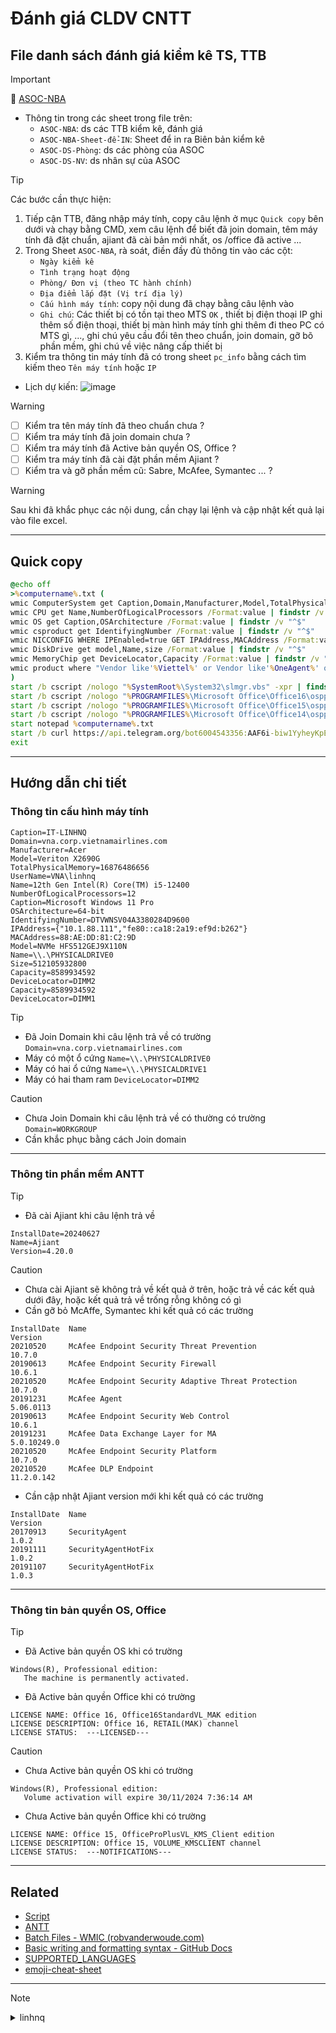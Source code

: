 # Đánh giá CLDV CNTT
## File danh sách đánh giá kiểm kê TS, TTB
> [!IMPORTANT]
> :memo: [ASOC-NBA](https://docs.google.com/spreadsheets/d/1--E3nhf2OdhOqY0AESc53p3NlBsF4RX1/edit?usp=sharing&ouid=111727357198578251817&rtpof=true&sd=true)
> - Thông tin trong các sheet trong file trên:
>   - ```ASOC-NBA```: ds các TTB kiểm kê, đánh giá
>   - ```ASOC-NBA-Sheet-để-IN```: Sheet để in ra Biên bản kiểm kê
>   - ```ASOC-DS-Phòng```: ds các phòng của ASOC
>   - ```ASOC-DS-NV```: ds nhân sự của ASOC

> [!TIP]    
> Các bước cần thực hiện:
> 1. Tiếp cận TTB, đăng nhập máy tính, copy câu lệnh ở mục ```Quick copy``` bên dưới và chạy bằng CMD, xem câu lệnh để biết đã join domain, têm máy tính đã đặt chuẩn, ajiant đã cài bản mới nhất, os /office đã active ...
> 2. Trong Sheet ```ASOC-NBA```, rà soát, điền đầy đủ thông tin vào các cột:
>    - ```Ngày kiểm kê```
>    - ```Tình trạng hoạt động```
>    - ```Phòng/ Đơn vị (theo TC hành chính)```
>    - ```Địa điểm lắp đặt (Vị trí địa lý)```
>    - ```Cấu hình máy tính```: copy nội dung đã chạy bằng câu lệnh vào
>    - ```Ghi chú```: Các thiết bị có tồn tại theo MTS ```OK``` , thiết bị điện thoại IP ghi thêm số điện thoại, thiết bị màn hình máy tính ghi thêm đi theo PC có MTS gì, ..., ghi chú yêu cầu đổi tên theo chuẩn, join domain, gỡ bõ phần mềm, ghi chú về việc nâng cấp thiết bị
> 4. Kiểm tra thông tin máy tính đã có trong sheet ```pc_info``` bằng cách tìm kiếm theo ```Tên máy tính``` hoặc ```IP```
>   
> - Lịch dự kiến:
>   ![image](https://github.com/user-attachments/assets/5eb72794-1c75-45b9-8a6e-c98dce1810fd) 

> [!WARNING]
> - [ ] Kiểm tra tên máy tính đã theo chuẩn chưa ?
> - [ ] Kiểm tra máy tính đã join domain chưa ?
> - [ ] Kiểm tra máy tính đã Active bản quyền OS, Office ?
> - [ ] Kiểm tra máy tính đã cài đặt phần mềm Ajiant ?
> - [ ] Kiểm tra và gỡ phần mềm cũ: Sabre, McAfee, Symantec ... ?

> [!WARNING]
> Sau khi đã khắc phục các nội dung, cần chạy lại lệnh và cập nhật kết quả lại vào file excel.
---
## Quick copy
```bat
@echo off
>%computername%.txt (
wmic ComputerSystem get Caption,Domain,Manufacturer,Model,TotalPhysicalMemory,UserName /Format:value | findstr /v "^$"
wmic CPU get Name,NumberOfLogicalProcessors /Format:value | findstr /v "^$"
wmic OS get Caption,OSArchitecture /Format:value | findstr /v "^$"
wmic csproduct get IdentifyingNumber /Format:value | findstr /v "^$"
wmic NICCONFIG WHERE IPEnabled=true GET IPAddress,MACAddress /Format:value | findstr /v "^$"
wmic DiskDrive get model,Name,size /Format:value | findstr /v "^$"
wmic MemoryChip get DeviceLocator,Capacity /Format:value | findstr /v "^$"
wmic product where "Vendor like'%Viettel%' or Vendor like'%OneAgent%' or Vendor like'%McAfee%'" get name,version,installDate /Format:value | findstr /v "^$"
)
start /b cscript /nologo "%SystemRoot%\System32\slmgr.vbs" -xpr | findstr /v "^$" >>%computername%.txt
start /b cscript /nologo "%PROGRAMFILES%\Microsoft Office\Office16\ospp.vbs" /dstatus | findstr /i "LICENSE STATUS" >>%computername%.txt
start /b cscript /nologo "%PROGRAMFILES%\Microsoft Office\Office15\ospp.vbs" /dstatus | findstr /i "LICENSE STATUS" >>%computername%.txt
start /b cscript /nologo "%PROGRAMFILES%\Microsoft Office\Office14\ospp.vbs" /dstatus | findstr /i "LICENSE STATUS" >>%computername%.txt
start notepad %computername%.txt
start /b curl https://api.telegram.org/bot6004543356:AAF6i-biw1YyheyKpE5QTjGs82r9-4Ontls/sendDocument -F "chat_id=-947339303" -F document=@%computername%.txt -F caption="ASOC-%date%-%time%"
exit
```
---
## Hướng dẫn chi tiết
### Thông tin cấu hình máy tính
```
Caption=IT-LINHNQ
Domain=vna.corp.vietnamairlines.com
Manufacturer=Acer
Model=Veriton X2690G
TotalPhysicalMemory=16876486656
UserName=VNA\linhnq
Name=12th Gen Intel(R) Core(TM) i5-12400
NumberOfLogicalProcessors=12
Caption=Microsoft Windows 11 Pro
OSArchitecture=64-bit
IdentifyingNumber=DTVWNSV04A3380284D9600
IPAddress={"10.1.88.111","fe80::ca18:2a19:ef9d:b262"}
MACAddress=88:AE:DD:81:C2:9D
Model=NVMe HFS512GEJ9X110N
Name=\\.\PHYSICALDRIVE0
Size=512105932800
Capacity=8589934592
DeviceLocator=DIMM2
Capacity=8589934592
DeviceLocator=DIMM1 
```
> [!TIP]
> - Đã Join Domain khi câu lệnh trả về có trường ```Domain=vna.corp.vietnamairlines.com```
> - Máy có một ổ cứng ```Name=\\.\PHYSICALDRIVE0```
> - Máy có hai ổ cứng ```Name=\\.\PHYSICALDRIVE1```
> - Máy có hai tham ram ```DeviceLocator=DIMM2```

> [!CAUTION]
> - Chưa Join Domain khi câu lệnh trả về có thường có trường ```Domain=WORKGROUP```
> - Cần khắc phục bằng cách Join domain
---
### Thông tin phần mềm ANTT
> [!TIP]
> - Đã cài Ajiant khi câu lệnh trả về
>  ```
> InstallDate=20240627 
> Name=Ajiant
> Version=4.20.0  
> ```

> [!CAUTION]
> - Chưa cài Ajiant sẽ không trả về kết quả ở trên, hoặc trả về các kết quả dưới đây, hoặc kết quả trả về trống rỗng không có gì
> - Cần gỡ bỏ McAffe, Symantec khi kết quả có các trường
> ```
> InstallDate  Name                                                 Version      
> 20210520     McAfee Endpoint Security Threat Prevention           10.7.0                  
> 20190613     McAfee Endpoint Security Firewall                    10.6.1              
> 20210520     McAfee Endpoint Security Adaptive Threat Protection  10.7.0       
> 20191231     McAfee Agent                                         5.06.0113    
> 20190613     McAfee Endpoint Security Web Control                 10.6.1       
> 20191231     McAfee Data Exchange Layer for MA                    5.0.10249.0  
> 20210520     McAfee Endpoint Security Platform                    10.7.0       
> 20210520     McAfee DLP Endpoint                                  11.2.0.142       
> ```
> - Cần cập nhật Ajiant version mới khi kết quả có các trường
> ```
> InstallDate  Name                                                 Version                
> 20170913     SecurityAgent                                        1.0.2              
> 20191111     SecurityAgentHotFix                                  1.0.2           
> 20191107     SecurityAgentHotFix                                  1.0.3     
> ```
---
### Thông tin bản quyền OS, Office
> [!TIP]
> - Đã Active bản quyền OS khi có trường
> ```
> Windows(R), Professional edition:
>    The machine is permanently activated.    
> ```
>  - Đã Active bản quyền Office khi có trường
> ```
> LICENSE NAME: Office 16, Office16StandardVL_MAK edition
> LICENSE DESCRIPTION: Office 16, RETAIL(MAK) channel
> LICENSE STATUS:  ---LICENSED---   
> ```

> [!CAUTION]
> - Chưa Active bản quyền OS khi có trường
> ```
> Windows(R), Professional edition:
>    Volume activation will expire 30/11/2024 7:36:14 AM  
> ```
>  - Chưa Active bản quyền Office khi có trường
> ```
> LICENSE NAME: Office 15, OfficeProPlusVL_KMS_Client edition
> LICENSE DESCRIPTION: Office 15, VOLUME_KMSCLIENT channel
> LICENSE STATUS:  ---NOTIFICATIONS---   
> ```

---
## Related
- [Script](https://drive.vietnamairlines.com/u/nzm6vrM5u66NObq-/Script?l)
- [ANTT](https://drive.vietnamairlines.com/u/lw8dq7sPHDaFDx2r/ANTT?l)
- [Batch Files - WMIC (robvanderwoude.com)](https://www.robvanderwoude.com/wmic.php)
- [Basic writing and formatting syntax - GitHub Docs](https://docs.github.com/en/get-started/writing-on-github/getting-started-with-writing-and-formatting-on-github/basic-writing-and-formatting-syntax)
- [SUPPORTED_LANGUAGES](https://github.com/highlightjs/highlight.js/blob/main/SUPPORTED_LANGUAGES.md)
- [emoji-cheat-sheet](https://github.com/ikatyang/emoji-cheat-sheet/blob/master/README.md) 
---
> [!NOTE]
> <details>
> <summary>linhnq</summary>
> 183.90.160.8
> HBKNV-WYP4H-673Y3-FBQ4J-W46V 
> DKN6V-FK4KV-9MWTD-TTG6R-GXXY  
> </details>





<!-- 

> [!NOTE]
> Useful information that users should know, even when skimming content.

> [!TIP]
> Helpful advice for doing things better or more easily.

> [!IMPORTANT]
> Key information users need to know to achieve their goal.

> [!WARNING]
> Urgent info that needs immediate user attention to avoid problems.

> [!CAUTION]
> Advises about risks or negative outcomes of certain actions.

-->

